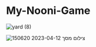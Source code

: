 # My-Nooni-Game


![yard (8)](https://user-images.githubusercontent.com/118209251/231450808-73613023-c110-40f2-a143-007eac707e45.png)

![צילום מסך 2023-04-12 150620](https://user-images.githubusercontent.com/118209251/231451990-f5c76e49-2eba-409f-b8e6-c1650b1a4d6b.png)




